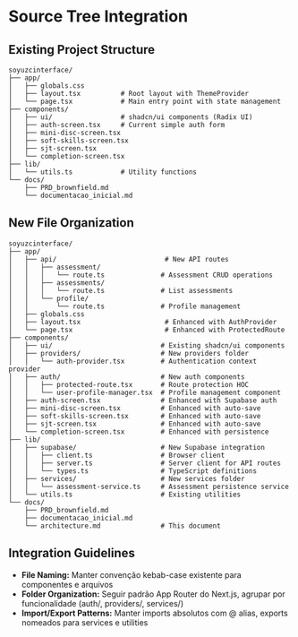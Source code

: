 # Source Tree Integration

## Existing Project Structure
```plaintext
soyuzcinterface/
├── app/
│   ├── globals.css
│   ├── layout.tsx          # Root layout with ThemeProvider
│   └── page.tsx            # Main entry point with state management
├── components/
│   ├── ui/                 # shadcn/ui components (Radix UI)
│   ├── auth-screen.tsx     # Current simple auth form
│   ├── mini-disc-screen.tsx
│   ├── soft-skills-screen.tsx
│   ├── sjt-screen.tsx
│   └── completion-screen.tsx
├── lib/
│   └── utils.ts            # Utility functions
└── docs/
    ├── PRD_brownfield.md
    └── documentacao_inicial.md
```

## New File Organization
```plaintext
soyuzcinterface/
├── app/
│   ├── api/                           # New API routes
│   │   ├── assessment/
│   │   │   └── route.ts              # Assessment CRUD operations
│   │   ├── assessments/
│   │   │   └── route.ts              # List assessments
│   │   └── profile/
│   │       └── route.ts              # Profile management
│   ├── globals.css
│   ├── layout.tsx                     # Enhanced with AuthProvider
│   └── page.tsx                       # Enhanced with ProtectedRoute
├── components/
│   ├── ui/                           # Existing shadcn/ui components
│   ├── providers/                    # New providers folder
│   │   └── auth-provider.tsx         # Authentication context provider
│   ├── auth/                         # New auth components
│   │   ├── protected-route.tsx       # Route protection HOC
│   │   └── user-profile-manager.tsx  # Profile management component
│   ├── auth-screen.tsx               # Enhanced with Supabase auth
│   ├── mini-disc-screen.tsx          # Enhanced with auto-save
│   ├── soft-skills-screen.tsx        # Enhanced with auto-save
│   ├── sjt-screen.tsx                # Enhanced with auto-save
│   └── completion-screen.tsx         # Enhanced with persistence
├── lib/
│   ├── supabase/                     # New Supabase integration
│   │   ├── client.ts                 # Browser client
│   │   ├── server.ts                 # Server client for API routes
│   │   └── types.ts                  # TypeScript definitions
│   ├── services/                     # New services folder
│   │   └── assessment-service.ts     # Assessment persistence service
│   └── utils.ts                      # Existing utilities
└── docs/
    ├── PRD_brownfield.md
    ├── documentacao_inicial.md
    └── architecture.md               # This document
```

## Integration Guidelines
- **File Naming:** Manter convenção kebab-case existente para componentes e arquivos
- **Folder Organization:** Seguir padrão App Router do Next.js, agrupar por funcionalidade (auth/, providers/, services/)
- **Import/Export Patterns:** Manter imports absolutos com @ alias, exports nomeados para services e utilities
